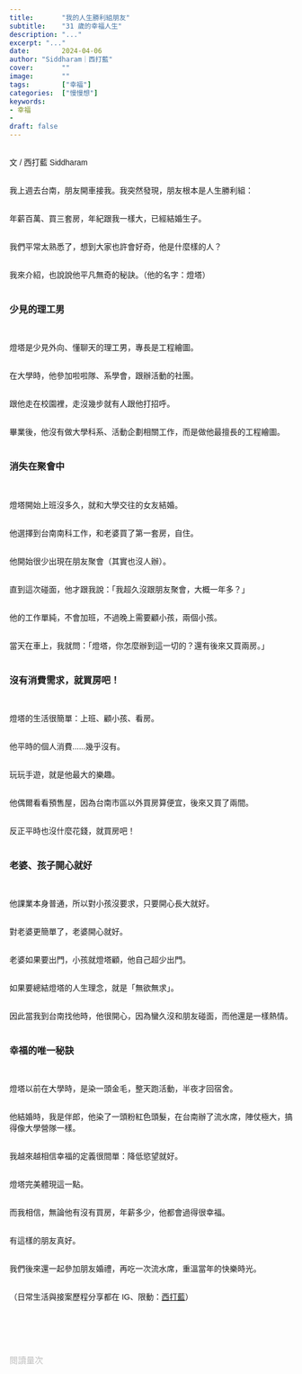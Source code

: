 ```yaml
---
title:       "我的人生勝利組朋友"
subtitle:    "31 歲的幸福人生"
description: "..."
excerpt: "..."
date:        2024-04-06
author: "Siddharam｜西打藍"
cover:       ""
image:       ""
tags:        ["幸福"]
categories:  ["慢慢想"]
keywords:
- 幸福
- 
draft: false
---
```


<article style="font-family: 'Noto Sans TC', '微軟正黑體', sans-serif; font-weight: 300;">

<br>文 / 西打藍 Siddharam<br><br>

我上週去台南，朋友開車接我。我突然發現，朋友根本是人生勝利組：<br><br>

年薪百萬、買三套房，年紀跟我一樣大，已經結婚生子。<br><br>

我們平常太熟悉了，想到大家也許會好奇，他是什麼樣的人？<br><br>

我來介紹，也說說他平凡無奇的秘訣。（他的名字：燈塔）<br><br>


<h3 class="article-h1-color">少見的理工男</h3><br>

燈塔是少見外向、懂聊天的理工男，專長是工程繪圖。<br><br>

在大學時，他參加啦啦隊、系學會，跟辦活動的社團。<br><br>

跟他走在校園裡，走沒幾步就有人跟他打招呼。<br><br>

畢業後，他沒有做大學科系、活動企劃相關工作，而是做他最擅長的工程繪圖。<br><br>


<h3 class="article-h1-color">消失在聚會中</h3><br>

燈塔開始上班沒多久，就和大學交往的女友結婚。<br><br>

他選擇到台南南科工作，和老婆買了第一套房，自住。<br><br>

他開始很少出現在朋友聚會（其實也沒人辦）。<br><br>

直到這次碰面，他才跟我說：「我超久沒跟朋友聚會，大概一年多？」<br><br>

他的工作單純，不會加班，不過晚上需要顧小孩，兩個小孩。<br><br>

當天在車上，我就問：「燈塔，你怎麼辦到這一切的？還有後來又買兩房。」<br><br>


<h3 class="article-h1-color">沒有消費需求，就買房吧！</h3><br>

燈塔的生活很簡單：上班、顧小孩、看房。<br><br>

他平時的個人消費......幾乎沒有。<br><br>

玩玩手遊，就是他最大的樂趣。<br><br>

他偶爾看看預售屋，因為台南市區以外買房算便宜，後來又買了兩間。<br><br>

反正平時也沒什麼花錢，就買房吧！<br><br>


<h3 class="article-h1-color">老婆、孩子開心就好</h3><br>

他課業本身普通，所以對小孩沒要求，只要開心長大就好。<br><br>

對老婆更簡單了，老婆開心就好。<br><br>

老婆如果要出門，小孩就燈塔顧，他自己超少出門。<br><br>

如果要總結燈塔的人生理念，就是「無欲無求」。<br><br>

因此當我到台南找他時，他很開心，因為蠻久沒和朋友碰面，而他還是一樣熱情。<br><br>


<h3 class="article-h1-color">幸福的唯一秘訣</h3><br>

燈塔以前在大學時，是染一頭金毛，整天跑活動，半夜才回宿舍。<br><br>

他結婚時，我是伴郎，他染了一頭粉紅色頭髮，在台南辦了流水席，陣仗極大，搞得像大學營隊一樣。<br><br>

我越來越相信幸福的定義很間單：降低慾望就好。<br><br>

燈塔完美體現這一點。<br><br>

而我相信，無論他有沒有買房，年薪多少，他都會過得很幸福。<br><br>

有這樣的朋友真好。<br><br>

我們後來還一起參加朋友婚禮，再吃一次流水席，重溫當年的快樂時光。<br><br>



<!-- 
<!-- 案例 > 證明案例 > 壞處 > 怎麼改變（列步驟） > 結語總結金句 -->


（日常生活與接案歷程分享都在 IG、限動：<a href="https://www.instagram.com/sidd.blue/" target="_blank">西打藍</a>）<br><br>

<!-- <h3 class="article-h1-color"></h3><br> -->





<br><br><br>

</article>

<div style="color: #bfbfbf; font-size: 15px;" id="busuanzi_container_page_pv">
  閱讀量<span id="busuanzi_value_page_pv"></span>次
</div>

<script src="../../js/post.js"></script>
